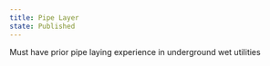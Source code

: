 ```yaml
---
title: Pipe Layer
state: Published
---
```


Must have prior pipe laying experience in underground wet utilities
